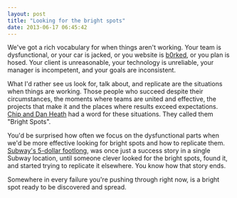 ```yaml
---
layout: post
title: "Looking for the bright spots"
date: 2013-06-17 06:45:42
---
```


We've got a rich vocabulary for when things aren't working. Your team is dysfunctional, or your car is jacked, or you website is [b0rked][1], or you plan is hosed. Your client is unreasonable, your technology is unreliable, your manager is incompetent, and your goals are inconsistent.

 [1]: http://www.urbandictionary.com/define.php?term=b0rked "Urban Dictionary: b0rked"

What I'd rather see us look for, talk about, and replicate are the situations when things are working. Those people who succeed despite their circumstances, the moments where teams are united and effective, the projects that make it and the places where results exceed expectations. <a href="http://www.amazon.com/Switch-Change-Things-When-Hard/dp/0385528752" target="_blank" rel="noopener noreferrer" title="From their book, &quot;Switch&quot;">Chip and Dan Heath</a> had a word for these situations. They called them "Bright Spots".

You'd be surprised how often we focus on the dysfunctional parts when we'd be more effective looking for bright spots and how to replicate them. <a href="http://en.wikipedia.org/wiki/Subway_$5_footlong_promotion" target="_blank" rel="noopener noreferrer" title="Wikipedia: Subway $5 footlong promotion">Subway's 5-dollar footlong</a>, was once just a success story in a single Subway location, until someone clever looked for the bright spots, found it, and started trying to replicate it elsewhere. You know how that story ends.

Somewhere in every failure you're pushing through right now, is a bright spot ready to be discovered and spread.